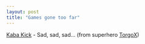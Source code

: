```yaml
---
layout: post
title: "Games gone too far"
---
```




<a href="http://www.narf.at/~zaphod/colors2.jpg">Kaba Kick</a> - Sad, sad, sad... (from superhero <a href="http://use.perl.org/~TorgoX/journal/17013">TorgoX</a>)


